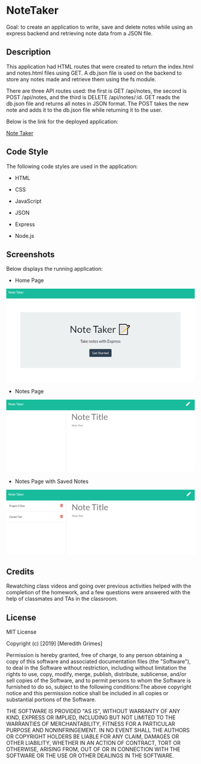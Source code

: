 # NoteTaker

Goal:  to create an application to write, save and delete notes while using an express backend and retrieving note data from a JSON file.

## Description

This application had HTML routes that were created to return the index.html and notes.html files using GET. A db.json file is used on the backend to store any notes made and retrieve them using the fs module.

There are three API routes used: the first is GET /api/notes, the second is POST /api/notes, and the third is DELETE /api/notes/:id. GET reads the db.json file and returns all notes in JSON format. The POST takes the new note and adds it to the db.json file while returning it to the user.

Below is the link for the deployed application:

[Note Taker](https://magrimes.github.io/NoteTaker/index.html)

## Code Style

The following code styles are used in the application:

* HTML

* CSS

* JavaScript

* JSON

* Express

* Node.js  

## Screenshots

Below displays the running application:

* Home Page

<img src="./public/assets/images/homePageNoteTaker.png" width=600>

* Notes Page

<img src="./public/assets/images/notesPageNoteTaker.png" width=600>

* Notes Page with Saved Notes

<img src="./public/assets/images/savedNotesNoteTaker.png" width=600>

## Credits

Rewatching class videos and going over previous activities helped with the completion of the homework, and a few questions were answered with the help of classmates and TAs in the classroom.

## License

MIT License

Copyright (c) [2019] [Meredith Grimes]

Permission is hereby granted, free of charge, to any person obtaining a copy of this software and associated documentation files (the "Software"), to deal in the Software without restriction, including without limitation the rights to use, copy, modify, merge, publish, distribute, sublicense, and/or sell copies of the Software, and to permit persons to whom the Software is furnished to do so, subject to the following conditions:The above copyright notice and this permission notice shall be included in all copies or substantial portions of the Software.

THE SOFTWARE IS PROVIDED "AS IS", WITHOUT WARRANTY OF ANY KIND, EXPRESS OR IMPLIED, INCLUDING BUT NOT LIMITED TO THE WARRANTIES OF MERCHANTABILITY, FITNESS FOR A PARTICULAR PURPOSE AND NONINFRINGEMENT. IN NO EVENT SHALL THE AUTHORS OR COPYRIGHT HOLDERS BE LIABLE FOR ANY CLAIM, DAMAGES OR OTHER LIABILITY, WHETHER IN AN ACTION OF CONTRACT, TORT OR OTHERWISE, ARISING FROM, OUT OF OR IN CONNECTION WITH THE SOFTWARE OR THE USE OR OTHER DEALINGS IN THE SOFTWARE.